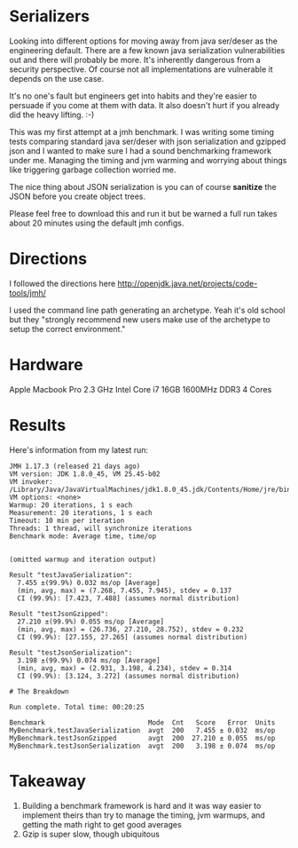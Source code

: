 # Serializers
Looking into different options for moving away from java ser/deser as the engineering default. There are a few known java serialization vulnerabilities out and there will probably be more. It's inherently dangerous from a security perspective. Of course not all implementations are vulnerable it depends on the use case.

It's no one's fault but engineers get into habits and they're easier to persuade if you come at them with data. It also doesn't hurt if you already did the heavy lifting. :-) 

This was my first attempt at a jmh benchmark. I was writing some timing tests comparing standard java ser/deser with json serialization and gzipped json and I wanted to make sure I had a sound benchmarking framework under me. Managing the timing and jvm warming and worrying about things like triggering garbage collection worried me. 

The nice thing about JSON serialization is you can of course **sanitize** the JSON before you create object trees.

Please feel free to download this and run it but be warned a full run takes about 20 minutes using the default jmh configs.

# Directions
I followed the directions here
http://openjdk.java.net/projects/code-tools/jmh/

I used the command line path generating an archetype. Yeah it's old school but they "strongly recommend new users make use of the archetype to setup the correct environment."

# Hardware
Apple Macbook Pro
2.3 GHz Intel Core i7
16GB 1600MHz DDR3
4 Cores

# Results
Here's information from my latest run:
```
JMH 1.17.3 (released 21 days ago)
VM version: JDK 1.8.0_45, VM 25.45-b02
VM invoker: /Library/Java/JavaVirtualMachines/jdk1.8.0_45.jdk/Contents/Home/jre/bin/java
VM options: <none>
Warmup: 20 iterations, 1 s each
Measurement: 20 iterations, 1 s each
Timeout: 10 min per iteration
Threads: 1 thread, will synchronize iterations
Benchmark mode: Average time, time/op


(omitted warmup and iteration output)

Result "testJavaSerialization":
  7.455 ±(99.9%) 0.032 ms/op [Average]
  (min, avg, max) = (7.268, 7.455, 7.945), stdev = 0.137
  CI (99.9%): [7.423, 7.488] (assumes normal distribution)

Result "testJsonGzipped":
  27.210 ±(99.9%) 0.055 ms/op [Average]
  (min, avg, max) = (26.736, 27.210, 28.752), stdev = 0.232
  CI (99.9%): [27.155, 27.265] (assumes normal distribution)

Result "testJsonSerialization":
  3.198 ±(99.9%) 0.074 ms/op [Average]
  (min, avg, max) = (2.931, 3.198, 4.234), stdev = 0.314
  CI (99.9%): [3.124, 3.272] (assumes normal distribution)

# The Breakdown

Run complete. Total time: 00:20:25

Benchmark                          Mode  Cnt   Score   Error  Units
MyBenchmark.testJavaSerialization  avgt  200   7.455 ± 0.032  ms/op
MyBenchmark.testJsonGzipped        avgt  200  27.210 ± 0.055  ms/op
MyBenchmark.testJsonSerialization  avgt  200   3.198 ± 0.074  ms/op
```

# Takeaway
1. Building a benchmark framework is hard and it was way easier to implement theirs than try to manage the timing, jvm warmups, and getting the math right to get good averages
2. Gzip is super slow, though ubiquitous
